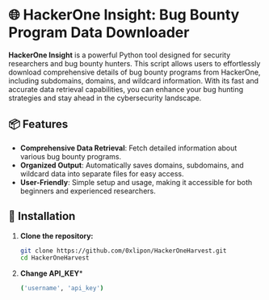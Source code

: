 # 🌐 HackerOne Insight: Bug Bounty Program Data Downloader

**HackerOne Insight** is a powerful Python tool designed for security researchers and bug bounty hunters. This script allows users to effortlessly download comprehensive details of bug bounty programs from HackerOne, including subdomains, domains, and wildcard information. With its fast and accurate data retrieval capabilities, you can enhance your bug hunting strategies and stay ahead in the cybersecurity landscape.

## 📦 Features

- **Comprehensive Data Retrieval**: Fetch detailed information about various bug bounty programs.
- **Organized Output**: Automatically saves domains, subdomains, and wildcard data into separate files for easy access.
- **User-Friendly**: Simple setup and usage, making it accessible for both beginners and experienced researchers.

## 🚀 Installation

1. **Clone the repository:**

   ```bash
   git clone https://github.com/0xlipon/HackerOneHarvest.git
   cd HackerOneHarvest
   
2. **Change API_KEY***
   ```bash
   ('username', 'api_key')
   ```
